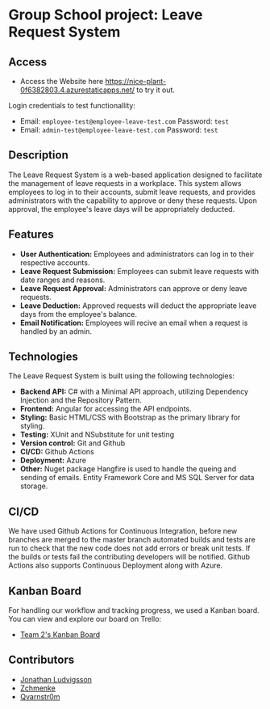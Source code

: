 
# Group School project: Leave Request System  

## Access

- Access the Website here https://nice-plant-0f6382803.4.azurestaticapps.net/ to try it out.
  
Login credentials to test functionallity:
- Email: `employee-test@employee-leave-test.com` Password: `test`  
- Email: `admin-test@employee-leave-test.com` Password: `test`  


## Description

The Leave Request System is a web-based application designed to facilitate the management of leave requests in a workplace. This system allows employees to log in to their accounts, submit leave requests, and provides administrators with the capability to approve or deny these requests. Upon approval, the employee's leave days will be appropriately deducted.

## Features

- **User Authentication:** Employees and administrators can log in to their respective accounts.
- **Leave Request Submission:** Employees can submit leave requests with date ranges and reasons.
- **Leave Request Approval:** Administrators can approve or deny leave requests.
- **Leave Deduction:** Approved requests will deduct the appropriate leave days from the employee's balance.
- **Email Notification:** Employees will recive an email when a request is handled by an admin.

## Technologies

The Leave Request System is built using the following technologies:

- **Backend API:** C# with a Minimal API approach, utilizing Dependency Injection and the Repository Pattern.
- **Frontend:** Angular for accessing the API endpoints.
- **Styling:** Basic HTML/CSS with Bootstrap as the primary library for styling.
- **Testing:** XUnit and NSubstitute for unit testing
- **Version control:** Git and Github
- **CI/CD:** Github Actions
- **Deployment:** Azure
- **Other:** Nuget package Hangfire is used to handle the queing and sending of emails. Entity Framework Core and MS SQL Server for data storage.

## CI/CD

We have used Github Actions for Continuous Integration, before new branches are merged to the master branch automated builds and tests are run to check that the new code does not add errors or break unit tests. If the builds or tests fail the contributing developers will be notified. Github Actions also supports Continuous Deployment along with Azure.

## Kanban Board

For handling our workflow and tracking progress, we used a Kanban board. You can view and explore our board on Trello:

- [Team 2's Kanban Board](https://trello.com/b/DRPcEHku/team-2)

## Contributors

- [Jonathan Ludvigsson](https://github.com/JonathanLudvigsson)
- [Zchmenke](https://github.com/Zchmenke)
- [Qvarnstr0m](https://github.com/qvarnstr0m)




